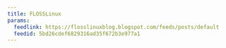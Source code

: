 ```yaml
---
title: FLOSSLinux
params:
  feedlink: https://flosslinuxblog.blogspot.com/feeds/posts/default
  feedid: 5bd26cdef6829316ad35f672b3e977a1
---
```


